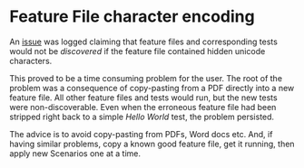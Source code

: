# Feature File character encoding

An [issue](https://github.com/ttutisani/Xunit.Gherkin.Quick/issues/82) was logged claiming that feature files and corresponding tests would not be *discovered* if the feature file contained hidden unicode characters.

This proved to be a time consuming problem for the user. The root of the problem was a consequence of copy-pasting from a PDF directly into a new feature file. All other feature files and tests would run, but the new tests were non-discoverable. Even when the erroneous feature file had been stripped right back to a simple *Hello World* test, the problem persisted.

The advice is to avoid copy-pasting from PDFs, Word docs etc. And, if having similar problems, copy a known good feature file, get it running, then apply new Scenarios one at a time.
